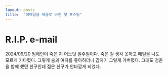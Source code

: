 ```yaml
---
layout: posts
title:  "이메일을 제물로 바친 첫 포스팅"
---
```


# R.I.P. e-mail

2024/09/20
임해인이 죽은 지 어느덧 일주일이다.
죽은 걸 생각 못하고 메일을 나도 모르게 기다렸다.
그렇게 술과 여자를 좋아하더니 갑자기 그렇게 가버렸다.
그래도 청춘을 함께 했던 친구인데 젊은 친구가 안타깝게 되었다.
